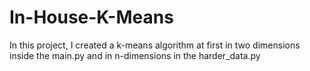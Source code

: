 # In-House-K-Means
In this project, I created a k-means algorithm at first in two dimensions inside the main.py and in n-dimensions in the harder_data.py
